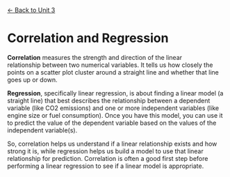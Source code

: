 [← Back to Unit 3](../../modules/module-3/unit-03.md)

# Correlation and Regression #

**Correlation** measures the strength and direction of the linear relationship between two numerical variables. It tells us how closely the points on a scatter plot cluster around a straight line and whether that line goes up or down.

**Regression**, specifically linear regression, is about finding a linear model (a straight line) that best describes the relationship between a dependent variable (like CO2 emissions) and one or more independent variables (like engine size or fuel consumption). Once you have this model, you can use it to predict the value of the dependent variable based on the values of the independent variable(s).

So, correlation helps us understand if a linear relationship exists and how strong it is, while regression helps us build a model to use that linear relationship for prediction. Correlation is often a good first step before performing a linear regression to see if a linear model is appropriate.
